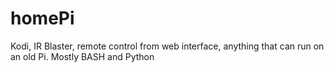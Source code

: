 # homePi
Kodi, IR Blaster, remote control from web interface, anything that can run on an old Pi. Mostly BASH and Python
